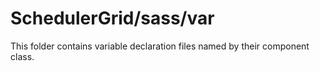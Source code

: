 # SchedulerGrid/sass/var

This folder contains variable declaration files named by their component class.
